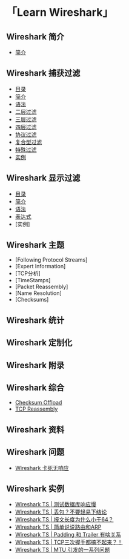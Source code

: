 # 「Learn Wireshark」

## Wireshark 简介
- [简介](https://github.com/7ace/learnwireshark/blob/main/md/Wireshark%20%E7%AE%80%E4%BB%8B/%E7%AE%80%E4%BB%8B.md)


## Wireshark 捕获过滤
- [目录](https://github.com/7ace/learnwireshark/blob/main/md/Wireshark%20%E6%8D%95%E8%8E%B7%E8%BF%87%E6%BB%A4/%E7%9B%AE%E5%BD%95.jpg)
- [简介](https://github.com/7ace/learnwireshark/blob/main/md/Wireshark%20%E6%8D%95%E8%8E%B7%E8%BF%87%E6%BB%A4/%E7%AE%80%E4%BB%8B.md)
- [语法](https://github.com/7ace/learnwireshark/blob/main/md/Wireshark%20%E6%8D%95%E8%8E%B7%E8%BF%87%E6%BB%A4/%E8%AF%AD%E6%B3%95.md)
- [二层过滤](https://github.com/7ace/learnwireshark/blob/main/md/Wireshark%20%E6%8D%95%E8%8E%B7%E8%BF%87%E6%BB%A4/%E4%BA%8C%E5%B1%82%E8%BF%87%E6%BB%A4.md)
- [三层过滤](https://github.com/7ace/learnwireshark/blob/main/md/Wireshark%20%E6%8D%95%E8%8E%B7%E8%BF%87%E6%BB%A4/%E4%B8%89%E5%B1%82%E8%BF%87%E6%BB%A4.md)
- [四层过滤](https://github.com/7ace/learnwireshark/blob/main/md/Wireshark%20%E6%8D%95%E8%8E%B7%E8%BF%87%E6%BB%A4/%E5%9B%9B%E5%B1%82%E8%BF%87%E6%BB%A4.md)
- [协议过滤](https://github.com/7ace/learnwireshark/blob/main/md/Wireshark%20%E6%8D%95%E8%8E%B7%E8%BF%87%E6%BB%A4/%E5%8D%8F%E8%AE%AE%E8%BF%87%E6%BB%A4.md)
- [复合型过滤](https://github.com/7ace/learnwireshark/blob/main/md/Wireshark%20%E6%8D%95%E8%8E%B7%E8%BF%87%E6%BB%A4/%E5%A4%8D%E5%90%88%E5%9E%8B%E8%BF%87%E6%BB%A4.md)
- [特殊过滤](https://github.com/7ace/learnwireshark/blob/main/md/Wireshark%20%E6%8D%95%E8%8E%B7%E8%BF%87%E6%BB%A4/%E7%89%B9%E6%AE%8A%E8%BF%87%E6%BB%A4.md)
- [实例](https://github.com/7ace/learnwireshark/blob/main/md/Wireshark%20%E6%8D%95%E8%8E%B7%E8%BF%87%E6%BB%A4/%E5%AE%9E%E4%BE%8B.md)


## Wireshark 显示过滤
- [目录](https://github.com/7ace/learnwireshark/blob/main/md/Wireshark%20%E6%98%BE%E7%A4%BA%E8%BF%87%E6%BB%A4/%E7%9B%AE%E5%BD%95.jpg)
- [简介](https://github.com/7ace/learnwireshark/blob/main/md/Wireshark%20%E6%98%BE%E7%A4%BA%E8%BF%87%E6%BB%A4/%E7%AE%80%E4%BB%8B.md)
- [语法](https://github.com/7ace/learnwireshark/blob/main/md/Wireshark%20%E6%98%BE%E7%A4%BA%E8%BF%87%E6%BB%A4/%E8%AF%AD%E6%B3%95.md)
- [表达式](https://github.com/7ace/learnwireshark/blob/main/md/Wireshark%20%E6%98%BE%E7%A4%BA%E8%BF%87%E6%BB%A4/%E8%A1%A8%E8%BE%BE%E5%BC%8F.md)
- [实例]


## Wireshark 主题
- [Following Protocol Streams]
- [Expert Information]
- [TCP分析]
- [TimeStamps]
- [Packet Reassembly]
- [Name Resolution]
- [Checksums]


## Wireshark 统计


## Wireshark 定制化


## Wireshark 附录


## Wireshark 综合
- [Checksum Offload](https://github.com/7ace/learnwireshark/blob/main/md/Wireshark%20%E7%BB%BC%E5%90%88/Checksum%20Offload.md)
- [TCP Reassembly](https://github.com/7ace/learnwireshark/blob/main/md/Wireshark%20%E7%BB%BC%E5%90%88/TCP%20Reassembly.md)


## Wireshark 资料


## Wireshark 问题
- [Wireshark 卡死无响应](https://github.com/7ace/learnwireshark/blob/main/md/Wireshark%20%E9%97%AE%E9%A2%98/Wireshark%20%E5%8D%A1%E6%AD%BB%E6%97%A0%E5%93%8D%E5%BA%94.md)

## Wireshark 实例

- [Wireshark TS | 测试数据库响应慢](https://github.com/7ace/learnwireshark/blob/main/md/Wireshark%20%E5%AE%9E%E4%BE%8B/Wireshark%20TS%20-%20%E6%B5%8B%E8%AF%95%E6%95%B0%E6%8D%AE%E5%BA%93%E5%93%8D%E5%BA%94%E6%85%A2.md)
- [Wireshark TS | 丢包？不要轻易下结论](https://github.com/7ace/learnwireshark/blob/main/md/Wireshark%20%E5%AE%9E%E4%BE%8B/Wireshark%20TS%20-%20%E4%B8%A2%E5%8C%85%EF%BC%9F%E4%B8%8D%E8%A6%81%E8%BD%BB%E6%98%93%E4%B8%8B%E7%BB%93%E8%AE%BA.md)
- [Wireshark TS | 报文长度为什么小于64？](https://github.com/7ace/learnwireshark/blob/main/md/Wireshark%20%E5%AE%9E%E4%BE%8B/Wireshark%20TS%20-%20%E6%8A%A5%E6%96%87%E9%95%BF%E5%BA%A6%E4%B8%BA%E4%BB%80%E4%B9%88%E5%B0%8F%E4%BA%8E64%EF%BC%9F.md)
- [Wireshark TS | 简单说说路由和ARP](https://github.com/7ace/learnwireshark/blob/main/md/Wireshark%20%E5%AE%9E%E4%BE%8B/Wireshark%20TS%20-%20%E7%AE%80%E5%8D%95%E8%AF%B4%E8%AF%B4%E8%B7%AF%E7%94%B1%E5%92%8CARP.md)
- [Wireshark TS |  Padding 和 Trailer 有啥关系](https://github.com/7ace/learnwireshark/blob/main/md/Wireshark%20%E5%AE%9E%E4%BE%8B/Wireshark%20TS%20-%20Padding%20%E5%92%8C%20Trailer%20%E6%9C%89%E5%95%A5%E5%85%B3%E7%B3%BB.md)
- [Wireshark TS | TCP三次握手都搞不起来？！](https://github.com/7ace/learnwireshark/blob/main/md/Wireshark%20%E5%AE%9E%E4%BE%8B/Wireshark%20TS%20-%20TCP%E4%B8%89%E6%AC%A1%E6%8F%A1%E6%89%8B%E9%83%BD%E6%90%9E%E4%B8%8D%E8%B5%B7%E6%9D%A5%EF%BC%9F%EF%BC%81.md)
- [Wireshark TS | MTU 引发的一系列问题](https://github.com/7ace/learnwireshark/blob/main/md/Wireshark%20%E5%AE%9E%E4%BE%8B/Wireshark%20TS%20-%20MTU%20%E5%BC%95%E5%8F%91%E7%9A%84%E4%B8%80%E7%B3%BB%E5%88%97%E9%97%AE%E9%A2%98.md)

